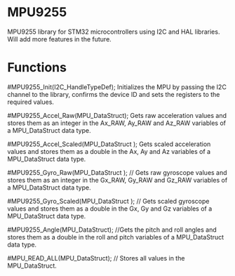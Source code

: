 # MPU9255
MPU9255 library for STM32 microcontrollers using I2C and HAL libraries. Will add more features in the future.

# Functions

#MPU9255_Init(I2C_HandleTypeDef); 
Initializes the MPU by passing the I2C channel to the library, confirms the device ID and sets the registers to the required values.  

#MPU9255_Accel_Raw(MPU_DataStruct); 
Gets raw acceleration values and stores them as an integer in the Ax_RAW, Ay_RAW and Az_RAW variables of a MPU_DataStruct data type.

#MPU9255_Accel_Scaled(MPU_DataStruct );
Gets scaled acceleration values and stores them as a double in the Ax, Ay and Az variables of a MPU_DataStruct data type.

#MPU9255_Gyro_Raw(MPU_DataStruct ); 
//  Gets raw gyroscope values and stores them as an integer in the Gx_RAW, Gy_RAW and Gz_RAW variables of a MPU_DataStruct data type.

#MPU9255_Gyro_Scaled(MPU_DataStruct ); 
// Gets scaled gyroscope values and stores them as a double in the Gx, Gy and Gz variables of a MPU_DataStruct data type.

#MPU9255_Angle(MPU_DataStruct);
//Gets the pitch and roll angles and stores them as a double in the roll and pitch variables of a MPU_DataStruct data type.

#MPU_READ_ALL(MPU_DataStruct);
// Stores all values in the MPU_DataStruct.

